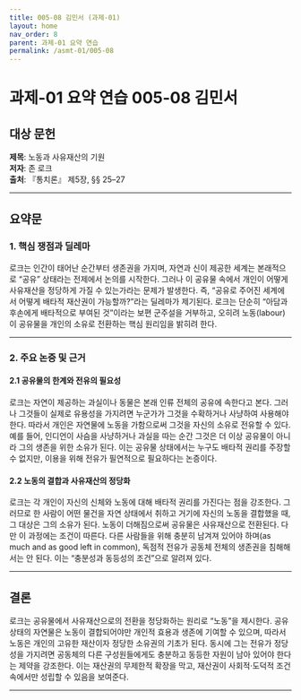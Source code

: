 ```yaml
---
title: 005-08 김민서 (과제-01)
layout: home
nav_order: 8
parent: 과제-01 요약 연습
permalink: /asmt-01/005-08
---
```


# 과제-01 요약 연습 005-08 김민서

## 대상 문헌  
**제목**: 노동과 사유재산의 기원  
**저자**: 존 로크  
**출처**: 『통치론』 제5장, §§ 25–27

---

## 요약문  

### 1. 핵심 쟁점과 딜레마  
로크는 인간이 태어난 순간부터 생존권을 가지며, 자연과 신이 제공한 세계는 본래적으로 “공유” 상태라는 전제에서 논의를 시작한다. 그러나 이 공유물 속에서 개인이 어떻게 사유재산을 정당하게 가질 수 있는가라는 문제가 발생한다. 즉, “공유로 주어진 세계에서 어떻게 배타적 재산권이 가능할까?”라는 딜레마가 제기된다. 로크는 단순히 “아담과 후손에게 배타적으로 부여된 것”이라는 보편 군주설을 거부하고, 오히려 노동(labour)이 공유물을 개인의 소유로 전환하는 핵심 원리임을 밝히려 한다.  

---

### 2. 주요 논증 및 근거  

#### 2.1 공유물의 한계와 전유의 필요성  
로크는 자연이 제공하는 과실이나 동물은 본래 인류 전체의 공유에 속한다고 본다. 그러나 그것들이 실제로 유용성을 가지려면 누군가가 그것을 수확하거나 사냥하여 사용해야 한다. 따라서 개인은 자연물에 노동을 가함으로써 그것을 자신의 소유로 전유할 수 있다. 예를 들어, 인디언이 사슴을 사냥하거나 과실을 따는 순간 그것은 더 이상 공유물이 아니라 그의 생존을 위한 소유가 된다. 이는 공유물 상태에서는 누구도 배타적 권리를 주장할 수 없지만, 이용을 위해 전유가 필연적으로 필요하다는 논증이다.  

#### 2.2 노동의 결합과 사유재산의 정당화  
로크는 각 개인이 자신의 신체와 노동에 대해 배타적 권리를 가진다는 점을 강조한다. 그러므로 한 사람이 어떤 물건을 자연 상태에서 취하고 거기에 자신의 노동을 결합했을 때, 그 대상은 그의 소유가 된다. 노동이 더해짐으로써 공유물은 사유재산으로 전환된다. 다만 이 과정에는 조건이 따른다. 다른 사람들을 위해 충분히 남겨져 있어야 하며(as much and as good left in common), 독점적 전유가 공동체 전체의 생존권을 침해해서는 안 된다. 이는 “충분성과 동등성의 조건”으로 알려져 있다.  

---

## 결론  
로크는 공유물에서 사유재산으로의 전환을 정당화하는 원리로 “노동”을 제시한다. 공유 상태의 자연물은 노동이 결합되어야만 개인적 효용과 생존에 기여할 수 있으며, 따라서 노동은 개인의 고유한 재산이자 정당한 소유권의 기초가 된다. 동시에 그는 전유가 정당성을 가지려면 공동체의 다른 구성원들에게도 충분하고 동등한 자원이 남아 있어야 한다는 제약을 강조한다. 이는 재산권의 무제한적 확장을 막고, 재산권이 사회적·도덕적 조건 속에서만 성립할 수 있음을 보여준다.  

---
